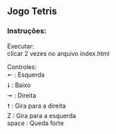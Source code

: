 <h2>Jogo Tetris</h2>

<h3>Instruções:</h3>

Executar:<br/>
 clicar 2 vezes no arquivo index.html<br/>

Controles:<br/>
 🠔 : Esquerda<br/>
 🠗  : Baixo<br/>
 🠖 : Direita<br/>
 🠕  : Gira para a direita<br/>
 Z  : Gira para a esquerda<br/>
 space : Queda forte<br/>
 
 


